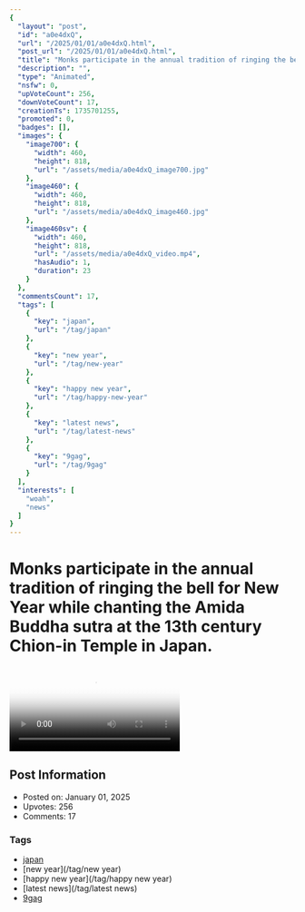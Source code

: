 ```yaml
---
{
  "layout": "post",
  "id": "a0e4dxQ",
  "url": "/2025/01/01/a0e4dxQ.html",
  "post_url": "/2025/01/01/a0e4dxQ.html",
  "title": "Monks participate in the annual tradition of ringing the bell for New Year while chanting the Amida Buddha sutra at the 13th century Chion-in Temple in Japan.",
  "description": "",
  "type": "Animated",
  "nsfw": 0,
  "upVoteCount": 256,
  "downVoteCount": 17,
  "creationTs": 1735701255,
  "promoted": 0,
  "badges": [],
  "images": {
    "image700": {
      "width": 460,
      "height": 818,
      "url": "/assets/media/a0e4dxQ_image700.jpg"
    },
    "image460": {
      "width": 460,
      "height": 818,
      "url": "/assets/media/a0e4dxQ_image460.jpg"
    },
    "image460sv": {
      "width": 460,
      "height": 818,
      "url": "/assets/media/a0e4dxQ_video.mp4",
      "hasAudio": 1,
      "duration": 23
    }
  },
  "commentsCount": 17,
  "tags": [
    {
      "key": "japan",
      "url": "/tag/japan"
    },
    {
      "key": "new year",
      "url": "/tag/new-year"
    },
    {
      "key": "happy new year",
      "url": "/tag/happy-new-year"
    },
    {
      "key": "latest news",
      "url": "/tag/latest-news"
    },
    {
      "key": "9gag",
      "url": "/tag/9gag"
    }
  ],
  "interests": [
    "woah",
    "news"
  ]
}
---
```


# Monks participate in the annual tradition of ringing the bell for New Year while chanting the Amida Buddha sutra at the 13th century Chion-in Temple in Japan.

<video controls playsinline loop poster="/assets/media/a0e4dxQ_image460.jpg">
  <source src="/assets/media/a0e4dxQ_video.mp4" type="video/mp4">
  Your browser does not support the video tag.
</video>

## Post Information

- Posted on: January 01, 2025
- Upvotes: 256
- Comments: 17

### Tags

- [japan](/tag/japan)
- [new year](/tag/new year)
- [happy new year](/tag/happy new year)
- [latest news](/tag/latest news)
- [9gag](/tag/9gag)

